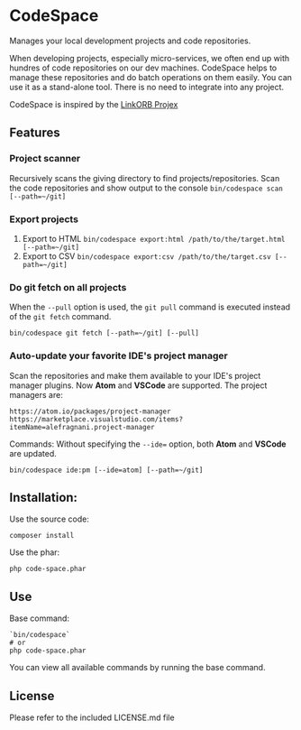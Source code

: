 CodeSpace
======

Manages your local development projects and code repositories.

When developing projects, especially micro-services, we often end up with hundres of code repositories on our dev machines. CodeSpace helps to manage these repositories and do batch operations on them easily.
You can use it as a stand-alone tool. There is no need to integrate into any project.

CodeSpace is inspired by the [LinkORB Projex](https://github.com/linkorb/projex)
## Features

### Project scanner

Recursively scans the giving directory to find projects/repositories.
Scan the code repositories and show output to the console `bin/codespace scan [--path=~/git]`

### Export projects
1. Export to HTML `bin/codespace export:html /path/to/the/target.html [--path=~/git]`
2. Export to CSV `bin/codespace export:csv /path/to/the/target.csv [--path=~/git]`

### Do git fetch on all projects
When the `--pull` option is used, the `git pull` command is executed instead of the `git fetch` command.
```
bin/codespace git fetch [--path=~/git] [--pull]
```

### Auto-update your favorite IDE's project manager
Scan the repositories and make them available to your IDE's project manager plugins. Now __Atom__ and __VSCode__ are supported.
The project managers are:

    https://atom.io/packages/project-manager
    https://marketplace.visualstudio.com/items?itemName=alefragnani.project-manager

Commands:
Without specifying the `--ide=` option, both __Atom__ and __VSCode__ are updated.
```
bin/codespace ide:pm [--ide=atom] [--path=~/git]
```

## Installation:
Use the source code:
```
composer install
```
Use the phar:
```
php code-space.phar
```

## Use
Base command:
```
`bin/codespace`
# or
php code-space.phar
```
You can view all available commands by running the base command.


## License

Please refer to the included LICENSE.md file
